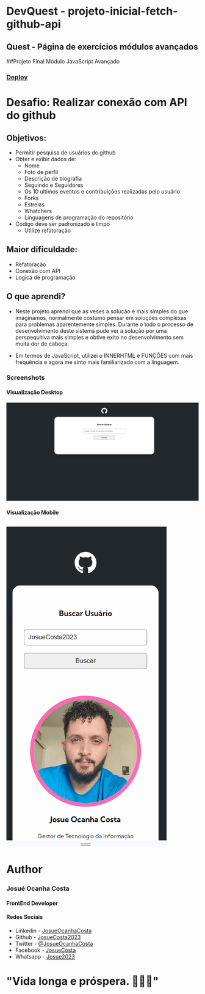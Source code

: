  # DevQuest - projeto-inicial-fetch-github-api
## Quest - Página de exercícios módulos avançados
##Projeto Final Módulo JavaScript Avançado
### [Deploy](https://josuecosta2023.github.io/DevQuest-Quest-fetch-github-api/)

# Desafio: Realizar conexão com API do github
## Objetivos:
* Permitir pesquisa de usuários do github
* Obter e exibir dados de:
    * Nome
    * Foto de perfil
    * Descrição de biografia
    * Seguindo e Seguidores
    * Os 10 ultimos eventos e contribuições realizadas pelo usuário
    * Forks
    * Estrelas
    * Whatchers 
    * Linguagens de programação do repositório
* Código deve ser padronizado e limpo
    * Utilize refatoração

## Maior dificuldade:
* Refatoração
* Conexão com API
* Logica de programação

## O que aprendi?
* Neste projeto aprendi que as veses a solução é mais simples do que imaginamos, normalmente costumo pensar em soluções complexas para problemas aparentemente simples. Durante o todo o processo de desenvolvimento deste sistema pude ver a solução por uma perspequitiva mais simples e obtive exito no desenvolvimento sem muita dor de cabeça.

* Em termos de JavaScript, utilizei o INNERHTML e FUNÇÕES com mais frequência e agora me sinto mais familiarizado com a linguagem. 

### Screenshots
#### Visualização Desktop
![Desktop](./src/archives/desktop.gif)

#### Visualização Mobile
![Mobile](./src/archives/mobile.gif)


# Author
### Josué Ocanha Costa
#### FrontEnd Developer
#### Redes Sociais

- Linkedin - [JosueOcanhaCosta](https://www.linkedin.com/in/josue-ocanha-costa/)
- Github - [JosueCosta2023](https://github.com/JosueCosta2023)
- Twitter - [@JosueOcanhaCosta](https://twitter.com/josue_ocanha)
- Facebook - [JosueCosta](https://www.facebook.com/JosueOcanhaCosta2023)
- Whatsapp - [Josue2023](https://wa.me/5565996408371?text=Ol%C3%A1%2C+encontrei+seu+whatsapp+no+Github.+Gostaria+de+falar+sobre+seus+projetos.)

# "Vida longa e próspera. 🖖🖖🖖"
